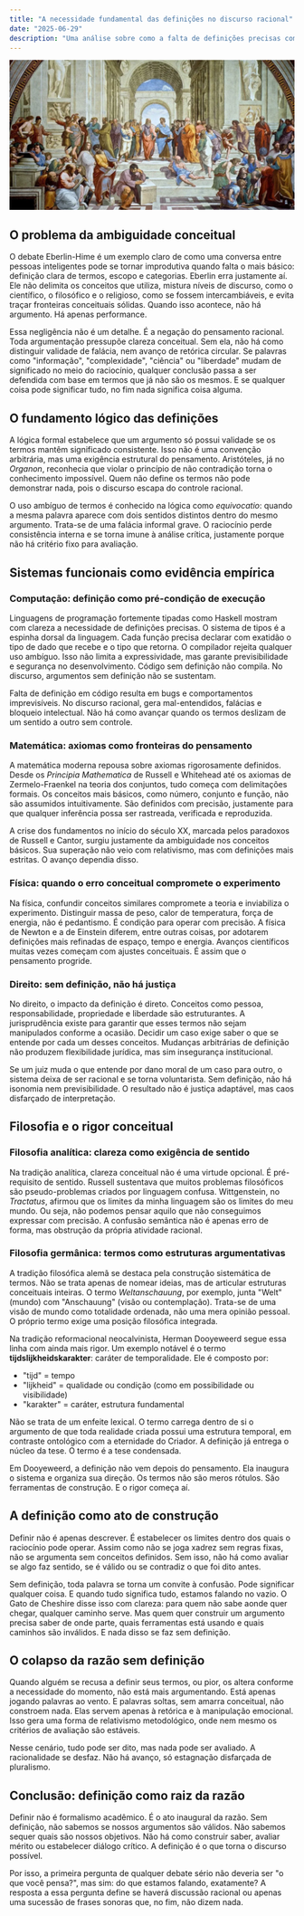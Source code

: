 ```yaml
---
title: "A necessidade fundamental das definições no discurso racional"
date: "2025-06-29"
description: "Uma análise sobre como a falta de definições precisas compromete o pensamento racional, explorando exemplos da computação, matemática, física, direito e filosofia para demonstrar que definir conceitos não é mero formalismo, mas a base de todo discurso coerente."
---
```


![Escola de atenas](/public/blog/a-escola-de-atenas-de-rafael-sanzio-og.webp)


## O problema da ambiguidade conceitual

O debate Eberlin-Hime é um exemplo claro de como uma conversa entre pessoas inteligentes pode se tornar improdutiva quando falta o mais básico: definição clara de termos, escopo e categorias. Eberlin erra justamente aí. Ele não delimita os conceitos que utiliza, mistura níveis de discurso, como o científico, o filosófico e o religioso, como se fossem intercambiáveis, e evita traçar fronteiras conceituais sólidas. Quando isso acontece, não há argumento. Há apenas performance.

Essa negligência não é um detalhe. É a negação do pensamento racional. Toda argumentação pressupõe clareza conceitual. Sem ela, não há como distinguir validade de falácia, nem avanço de retórica circular. Se palavras como "informação", "complexidade", "ciência" ou "liberdade" mudam de significado no meio do raciocínio, qualquer conclusão passa a ser defendida com base em termos que já não são os mesmos. E se qualquer coisa pode significar tudo, no fim nada significa coisa alguma.

## O fundamento lógico das definições

A lógica formal estabelece que um argumento só possui validade se os termos mantêm significado consistente. Isso não é uma convenção arbitrária, mas uma exigência estrutural do pensamento. Aristóteles, já no *Organon*, reconhecia que violar o princípio de não contradição torna o conhecimento impossível. Quem não define os termos não pode demonstrar nada, pois o discurso escapa do controle racional.

O uso ambíguo de termos é conhecido na lógica como *equivocatio*: quando a mesma palavra aparece com dois sentidos distintos dentro do mesmo argumento. Trata-se de uma falácia informal grave. O raciocínio perde consistência interna e se torna imune à análise crítica, justamente porque não há critério fixo para avaliação.

## Sistemas funcionais como evidência empírica

### Computação: definição como pré-condição de execução

Linguagens de programação fortemente tipadas como Haskell mostram com clareza a necessidade de definições precisas. O sistema de tipos é a espinha dorsal da linguagem. Cada função precisa declarar com exatidão o tipo de dado que recebe e o tipo que retorna. O compilador rejeita qualquer uso ambíguo. Isso não limita a expressividade, mas garante previsibilidade e segurança no desenvolvimento. Código sem definição não compila. No discurso, argumentos sem definição não se sustentam.

Falta de definição em código resulta em bugs e comportamentos imprevisíveis. No discurso racional, gera mal-entendidos, falácias e bloqueio intelectual. Não há como avançar quando os termos deslizam de um sentido a outro sem controle.

### Matemática: axiomas como fronteiras do pensamento

A matemática moderna repousa sobre axiomas rigorosamente definidos. Desde os *Principia Mathematica* de Russell e Whitehead até os axiomas de Zermelo-Fraenkel na teoria dos conjuntos, tudo começa com delimitações formais. Os conceitos mais básicos, como número, conjunto e função, não são assumidos intuitivamente. São definidos com precisão, justamente para que qualquer inferência possa ser rastreada, verificada e reproduzida.

A crise dos fundamentos no início do século XX, marcada pelos paradoxos de Russell e Cantor, surgiu justamente da ambiguidade nos conceitos básicos. Sua superação não veio com relativismo, mas com definições mais estritas. O avanço dependia disso.

### Física: quando o erro conceitual compromete o experimento

Na física, confundir conceitos similares compromete a teoria e inviabiliza o experimento. Distinguir massa de peso, calor de temperatura, força de energia, não é pedantismo. É condição para operar com precisão. A física de Newton e a de Einstein diferem, entre outras coisas, por adotarem definições mais refinadas de espaço, tempo e energia. Avanços científicos muitas vezes começam com ajustes conceituais. É assim que o pensamento progride.

### Direito: sem definição, não há justiça

No direito, o impacto da definição é direto. Conceitos como pessoa, responsabilidade, propriedade e liberdade são estruturantes. A jurisprudência existe para garantir que esses termos não sejam manipulados conforme a ocasião. Decidir um caso exige saber o que se entende por cada um desses conceitos. Mudanças arbitrárias de definição não produzem flexibilidade jurídica, mas sim insegurança institucional.

Se um juiz muda o que entende por dano moral de um caso para outro, o sistema deixa de ser racional e se torna voluntarista. Sem definição, não há isonomia nem previsibilidade. O resultado não é justiça adaptável, mas caos disfarçado de interpretação.

## Filosofia e o rigor conceitual

### Filosofia analítica: clareza como exigência de sentido

Na tradição analítica, clareza conceitual não é uma virtude opcional. É pré-requisito de sentido. Russell sustentava que muitos problemas filosóficos são pseudo-problemas criados por linguagem confusa. Wittgenstein, no *Tractatus*, afirmou que os limites da minha linguagem são os limites do meu mundo. Ou seja, não podemos pensar aquilo que não conseguimos expressar com precisão. A confusão semântica não é apenas erro de forma, mas obstrução da própria atividade racional.

### Filosofia germânica: termos como estruturas argumentativas

A tradição filosófica alemã se destaca pela construção sistemática de termos. Não se trata apenas de nomear ideias, mas de articular estruturas conceituais inteiras. O termo *Weltanschauung*, por exemplo, junta "Welt" (mundo) com "Anschauung" (visão ou contemplação). Trata-se de uma visão de mundo como totalidade ordenada, não uma mera opinião pessoal. O próprio termo exige uma posição filosófica integrada.

Na tradição reformacional neocalvinista, Herman Dooyeweerd segue essa linha com ainda mais rigor. Um exemplo notável é o termo **tijdslijkheidskarakter**: caráter de temporalidade. Ele é composto por:

* "tijd" = tempo
* "lijkheid" = qualidade ou condição (como em possibilidade ou visibilidade)
* "karakter" = caráter, estrutura fundamental

Não se trata de um enfeite lexical. O termo carrega dentro de si o argumento de que toda realidade criada possui uma estrutura temporal, em contraste ontológico com a eternidade do Criador. A definição já entrega o núcleo da tese. O termo é a tese condensada.

Em Dooyeweerd, a definição não vem depois do pensamento. Ela inaugura o sistema e organiza sua direção. Os termos não são meros rótulos. São ferramentas de construção. E o rigor começa aí.

## A definição como ato de construção

Definir não é apenas descrever. É estabelecer os limites dentro dos quais o raciocínio pode operar. Assim como não se joga xadrez sem regras fixas, não se argumenta sem conceitos definidos. Sem isso, não há como avaliar se algo faz sentido, se é válido ou se contradiz o que foi dito antes.

Sem definição, toda palavra se torna um convite à confusão. Pode significar qualquer coisa. E quando tudo significa tudo, estamos falando no vazio. O Gato de Cheshire disse isso com clareza: para quem não sabe aonde quer chegar, qualquer caminho serve. Mas quem quer construir um argumento precisa saber de onde parte, quais ferramentas está usando e quais caminhos são inválidos. E nada disso se faz sem definição.

## O colapso da razão sem definição

Quando alguém se recusa a definir seus termos, ou pior, os altera conforme a necessidade do momento, não está mais argumentando. Está apenas jogando palavras ao vento. E palavras soltas, sem amarra conceitual, não constroem nada. Elas servem apenas à retórica e à manipulação emocional. Isso gera uma forma de relativismo metodológico, onde nem mesmo os critérios de avaliação são estáveis.

Nesse cenário, tudo pode ser dito, mas nada pode ser avaliado. A racionalidade se desfaz. Não há avanço, só estagnação disfarçada de pluralismo.

## Conclusão: definição como raiz da razão

Definir não é formalismo acadêmico. É o ato inaugural da razão. Sem definição, não sabemos se nossos argumentos são válidos. Não sabemos sequer quais são nossos objetivos. Não há como construir saber, avaliar mérito ou estabelecer diálogo crítico. A definição é o que torna o discurso possível.

Por isso, a primeira pergunta de qualquer debate sério não deveria ser "o que você pensa?", mas sim: do que estamos falando, exatamente? A resposta a essa pergunta define se haverá discussão racional ou apenas uma sucessão de frases sonoras que, no fim, não dizem nada.
